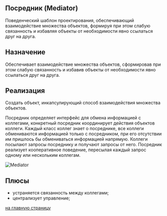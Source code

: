 Посредник (Mediator)
-------------------------
 Поведенческий шаблон проектирования, обеспечивающий взаимодействие множества объектов, формируя при этом слабую 
 связанность и избавляя объекты от необходимости явно ссылаться друг на друга.
  
Назначение
-------------------------
 Обеспечивает взаимодействие множества объектов, сформировав при этом слабую связанность и избавив объекты от 
 необходимости явно ссылаться друг на друга.
 
 Реализация
 -------------------------
 Создать объект, инкапсулирующий способ взаимодействия множества объектов.
 
 Посредник определяет интерфейс для обмена информацией с коллегами, 
 конкретный посредник координирует действия объектов коллеги. 
 Каждый класс коллег знает о посреднике, все коллеги обмениваются информацией только с посредником,
 при его отсутствии им пришлось бы обмениваться информацией напрямую. 
 Коллеги посылают запросы посреднику и получают запросы от него. 
 Посредник реализует кооперативное поведение, пересылая каждый запрос одному или нескольким коллегам.
 
 ![Mediator](https://upload.wikimedia.org/wikipedia/commons/e/e4/Mediator_design_pattern.png)

Плюсы
-------------------------
 - устраняется связанность между коллегами;
 - централизует управление;

 [на главную страницу](https://github.com/EvgeniyShipov/patterns)